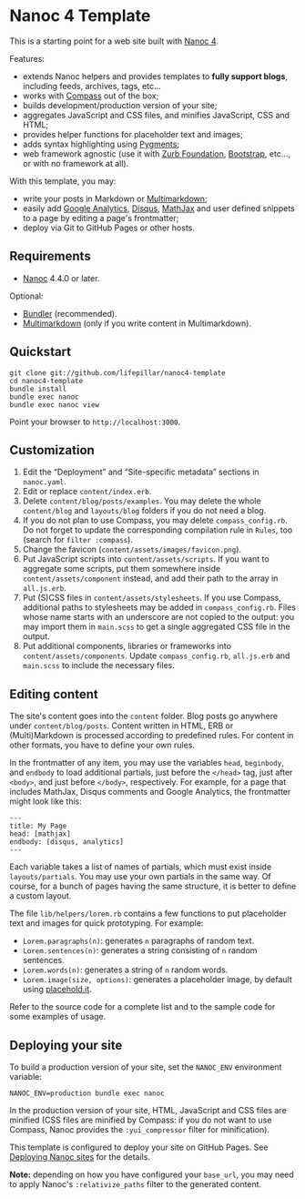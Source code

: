 # Nanoc 4 Template

This is a starting point for a web site built with [Nanoc 4](http://nanoc.ws/).

Features:

- extends Nanoc helpers and provides templates to **fully support blogs**,
  including feeds, archives, tags, etc…
- works with [Compass](http://compass-style.org) out of the box;
- builds development/production version of your site;
- aggregates JavaScript and CSS files, and minifies JavaScript, CSS and HTML;
- provides helper functions for placeholder text and images;
- adds syntax highlighting using [Pygments](http://pygments.org);
- web framework agnostic (use it with [Zurb Foundation](http://foundation.zurb.com),
  [Bootstrap](http://getbootstrap.com), etc…, or with no framework at all).

With this template, you may:

- write your posts in Markdown or
  [Multimarkdown](http://fletcherpenney.net/multimarkdown/);
- easily add [Google
  Analytics](https://developers.google.com/analytics/devguides/collection/analyticsjs/),
  [Disqus](http://disqus.com/), [MathJax](http://www.mathjax.org/) and user
  defined snippets to a page by editing a page's frontmatter;
- deploy via Git to GitHub Pages or other hosts.


## Requirements

- [Nanoc](http://nanoc) 4.4.0 or later.

Optional:

- [Bundler](http://bundler.io/) (recommended).
- [Multimarkdown](http://fletcherpenney.net/multimarkdown/) (only if you write
  content in Multimarkdown).


## Quickstart

    git clone git://github.com/lifepillar/nanoc4-template
    cd nanoc4-template
    bundle install
    bundle exec nanoc
    bundle exec nanoc view

Point your browser to `http://localhost:3000`.


## Customization

1. Edit the “Deployment” and “Site-specific metadata” sections in `nanoc.yaml`.
2. Edit or replace `content/index.erb`.
3. Delete `content/blog/posts/examples`. You may delete the whole `content/blog`
   and `layouts/blog` folders if you do not need a blog.
4. If you do not plan to use Compass, you may delete `compass_config.rb`. Do not
   forget to update the corresponding compilation rule in `Rules`, too (search
   for `filter :compass`).
5. Change the favicon (`content/assets/images/favicon.png`).
6. Put JavaScript scripts into `content/assets/scripts`. If you want to
   aggregate some scripts, put them somewhere inside `content/assets/component`
   instead, and add their path to the array in `all.js.erb`.
7. Put (S)CSS files in `content/assets/stylesheets`. If you use Compass,
   additional paths to stylesheets may be added in `compass_config.rb`. Files
   whose name starts with an underscore are not copied to the output: you may
   import them in `main.scss` to get a single aggregated CSS file in the output.
8. Put additional components, libraries or frameworks into
   `content/assets/components`. Update `compass_config.rb`, `all.js.erb` and
   `main.scss` to include the necessary files.


## Editing content

The site's content goes into the `content` folder. Blog posts go anywhere under
`content/blog/posts`. Content written in HTML, ERB or (Multi)Markdown is
processed according to predefined rules. For content in other formats, you have
to define your own rules.

In the frontmatter of any item, you may use the variables `head`, `beginbody`,
and `endbody` to load additional partials, just before the `</head>` tag, just
after `<body>`, and just before `</body>`, respectively. For example, for a page
that includes MathJax, Disqus comments and Google Analytics, the frontmatter
might look like this:

    ---
    title: My Page
    head: [mathjax]
    endbody: [disqus, analytics]
    ---

Each variable takes a list of names of partials, which must exist inside
`layouts/partials`. You may use your own partials in the same way. Of course,
for a bunch of pages having the same structure, it is better to define a custom
layout.

The file `lib/helpers/lorem.rb` contains a few functions to put placeholder text
and images for quick prototyping. For example:

- `Lorem.paragraphs(n)`: generates `n` paragraphs of random text.
- `Lorem.sentences(n)`: generates a string consisting of `n` random sentences.
- `Lorem.words(n)`: generates a string of `n` random words.
- `Lorem.image(size, options)`: generates a placeholder image, by default using
  [placehold.it](http://www.placehold.it).

Refer to the source code for a complete list and to the sample code for some
examples of usage.


## Deploying your site

To build a production version of your site, set the `NANOC_ENV` environment
variable:

    NANOC_ENV=production bundle exec nanoc

In the production version of your site, HTML, JavaScript and CSS files are
minified (CSS files are minified by Compass: if you do not want to use Compass,
Nanoc provides the `:yui_compressor` filter for minification).

This template is configured to deploy your site on GitHub Pages. See [Deploying
Nanoc sites](http://nanoc.ws/doc/deploying/) for the details.

**Note:** depending on how you have configured your `base_url`, you may need to
apply Nanoc's `:relativize_paths` filter to the generated content.
